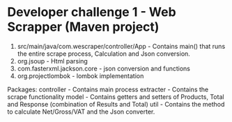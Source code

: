 # Developer challenge 1 - Web Scrapper (Maven project)

1. src/main/java/com.wescraper/controller/App - Contains main() that runs the entire scrape process, Calculation and Json conversion.
2. org.jsoup - Html parsing
3. com.fasterxml.jackson.core - json conversion and functions
4. org.projectlombok - lombok implementation

Packages:
controller - Contains main process
extracter - Contains the scrape functionality
model - Contains getters and setters of Products, Total and Response (combination of Results and Total)
util - Contains the method to calculate Net/Gross/VAT and the Json converter. 

